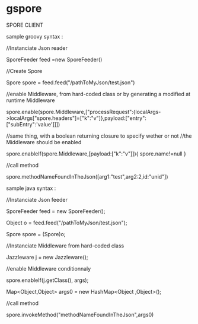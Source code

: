 gspore
======
SPORE CLIENT 

sample groovy syntax :

//Instanciate Json reader

SporeFeeder feed =new SporeFeeder()

//Create Spore

Spore spore = feed.feed("/pathToMyJson/test.json")

//enable Middleware, from hard-coded class or by generating a modified at runtime Middleware

spore.enable(spore.Middleware,["processRequest":{localArgs->localArgs["spore.headers"]=["k":"v"]},payload:["entry":["subEntry":'value']]])

//same thing, with a boolean returning closure to specify wether or not
//the Middleware should be enabled 

spore.enableIf(spore.Middleware,[payload:["k":"v"]]){
			 spore.name!=null
			 }

//call method

spore.methodNameFoundInTheJson([arg1:"test",arg2:2,id:"unid"])

sample java syntax : 

//Instanciate Json feeder

SporeFeeder feed = new SporeFeeder();
		
Object o = feed.feed("/pathToMyJson/test.json");
		
Spore spore = (Spore)o;

//Instanciate Middleware from hard-coded class

Jazzleware j = new Jazzleware();

//enable Middleware conditionnaly

spore.enableIf(j.getClass(), args);

Map<Object,Object> args0 = new HashMap<Object ,Object>();

//call method

spore.invokeMethod("methodNameFoundInTheJson",args0)
